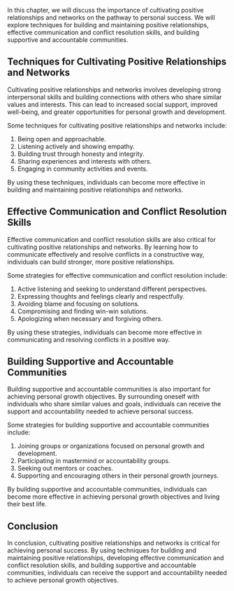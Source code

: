 
In this chapter, we will discuss the importance of cultivating positive relationships and networks on the pathway to personal success. We will explore techniques for building and maintaining positive relationships, effective communication and conflict resolution skills, and building supportive and accountable communities.

Techniques for Cultivating Positive Relationships and Networks
--------------------------------------------------------------

Cultivating positive relationships and networks involves developing strong interpersonal skills and building connections with others who share similar values and interests. This can lead to increased social support, improved well-being, and greater opportunities for personal growth and development.

Some techniques for cultivating positive relationships and networks include:

1. Being open and approachable.
2. Listening actively and showing empathy.
3. Building trust through honesty and integrity.
4. Sharing experiences and interests with others.
5. Engaging in community activities and events.

By using these techniques, individuals can become more effective in building and maintaining positive relationships and networks.

Effective Communication and Conflict Resolution Skills
------------------------------------------------------

Effective communication and conflict resolution skills are also critical for cultivating positive relationships and networks. By learning how to communicate effectively and resolve conflicts in a constructive way, individuals can build stronger, more positive relationships.

Some strategies for effective communication and conflict resolution include:

1. Active listening and seeking to understand different perspectives.
2. Expressing thoughts and feelings clearly and respectfully.
3. Avoiding blame and focusing on solutions.
4. Compromising and finding win-win solutions.
5. Apologizing when necessary and forgiving others.

By using these strategies, individuals can become more effective in communicating and resolving conflicts in a positive way.

Building Supportive and Accountable Communities
-----------------------------------------------

Building supportive and accountable communities is also important for achieving personal growth objectives. By surrounding oneself with individuals who share similar values and goals, individuals can receive the support and accountability needed to achieve personal success.

Some strategies for building supportive and accountable communities include:

1. Joining groups or organizations focused on personal growth and development.
2. Participating in mastermind or accountability groups.
3. Seeking out mentors or coaches.
4. Supporting and encouraging others in their personal growth journeys.

By building supportive and accountable communities, individuals can become more effective in achieving personal growth objectives and living their best life.

Conclusion
----------

In conclusion, cultivating positive relationships and networks is critical for achieving personal success. By using techniques for building and maintaining positive relationships, developing effective communication and conflict resolution skills, and building supportive and accountable communities, individuals can receive the support and accountability needed to achieve personal growth objectives.

